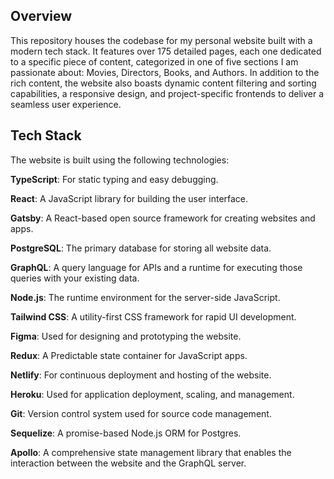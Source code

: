 ## Overview
This repository houses the codebase for my personal website built with a modern tech stack. It features over 175 detailed pages, each one dedicated to a specific piece of content, categorized in one of five sections I am passionate about: Movies, Directors, Books, and Authors. In addition to the rich content, the website also boasts dynamic content filtering and sorting capabilities, a responsive design, and project-specific frontends to deliver a seamless user experience.

## Tech Stack
The website is built using the following technologies:

**TypeScript**: For static typing and easy debugging.

**React**: A JavaScript library for building the user interface.

**Gatsby**: A React-based open source framework for creating websites and apps.

**PostgreSQL**: The primary database for storing all website data.

**GraphQL**: A query language for APIs and a runtime for executing those queries with your existing data.

**Node.js**: The runtime environment for the server-side JavaScript.

**Tailwind CSS**: A utility-first CSS framework for rapid UI development.

**Figma**: Used for designing and prototyping the website.

**Redux**: A Predictable state container for JavaScript apps.

**Netlify**: For continuous deployment and hosting of the website.

**Heroku**: Used for application deployment, scaling, and management.

**Git**: Version control system used for source code management.

**Sequelize**: A promise-based Node.js ORM for Postgres.

**Apollo**: A comprehensive state management library that enables the interaction between the website and the GraphQL server.

